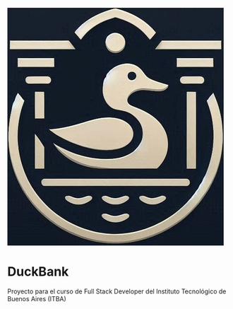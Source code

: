 ![DuckBank](DuckBank-2.jpeg)

# DuckBank
Proyecto para el curso de Full Stack Developer del Instituto Tecnológico de Buenos Aires (ITBA)
